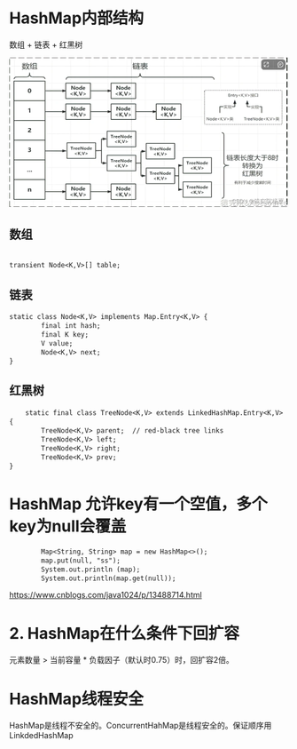 # HashMap内部结构

数组 + 链表 + 红黑树

![内部结构图](img/hashMap1.png)

## 数组
```

transient Node<K,V>[] table;

```

## 链表
```
static class Node<K,V> implements Map.Entry<K,V> {
        final int hash;
        final K key;
        V value;
        Node<K,V> next;
}
```

## 红黑树
```
    static final class TreeNode<K,V> extends LinkedHashMap.Entry<K,V> {
        TreeNode<K,V> parent;  // red-black tree links
        TreeNode<K,V> left;
        TreeNode<K,V> right;
        TreeNode<K,V> prev;  
}
```

# HashMap 允许key有一个空值，多个key为null会覆盖

```
        Map<String, String> map = new HashMap<>();
        map.put(null, "ss");
        System.out.println (map);
        System.out.println(map.get(null));
```


https://www.cnblogs.com/java1024/p/13488714.html

# 2. HashMap在什么条件下回扩容

元素数量 > 当前容量 * 负载因子（默认时0.75）时，回扩容2倍。

# HashMap线程安全

HashMap是线程不安全的。ConcurrentHahMap是线程安全的。保证顺序用LinkdedHashMap
